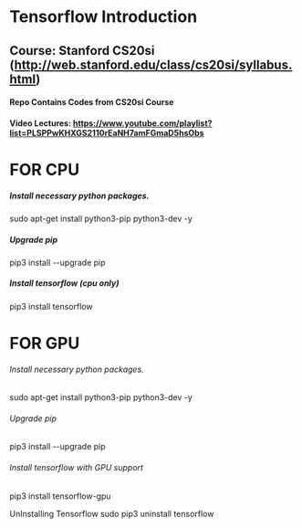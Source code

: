 # Tensorflow Introduction 
## Course: Stanford CS20si (http://web.stanford.edu/class/cs20si/syllabus.html)
#### Repo Contains Codes from CS20si Course 
#### Video Lectures: https://www.youtube.com/playlist?list=PLSPPwKHXGS2110rEaNH7amFGmaD5hsObs

# FOR CPU
##### Install necessary python packages.
sudo apt-get install python3-pip python3-dev -y

##### Upgrade pip
pip3 install --upgrade pip

##### Install tensorflow (cpu only)
pip3 install tensorflow

# FOR GPU
###### Install necessary python packages.
sudo apt-get install python3-pip python3-dev -y

###### Upgrade pip
pip3 install --upgrade pip

###### Install tensorflow with GPU support
pip3 install tensorflow-gpu


UnInstalling Tensorflow
sudo pip3 uninstall tensorflow

